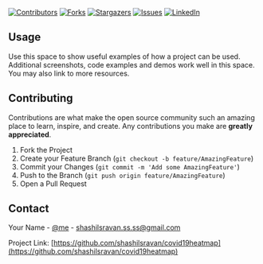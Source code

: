 [![Contributors][contributors-shield]][contributors-url]
[![Forks][forks-shield]][forks-url]
[![Stargazers][stars-shield]][stars-url]
[![Issues][issues-shield]][issues-url]
[![LinkedIn][linkedin-shield]][linkedin-url]


## Usage

Use this space to show useful examples of how a project can be used. Additional screenshots, code examples and demos work well in this space. You may also link to more resources.




## Contributing

Contributions are what make the open source community such an amazing place to learn, inspire, and create. Any contributions you make are **greatly appreciated**.

1. Fork the Project
2. Create your Feature Branch (`git checkout -b feature/AmazingFeature`)
3. Commit your Changes (`git commit -m 'Add some AmazingFeature'`)
4. Push to the Branch (`git push origin feature/AmazingFeature`)
5. Open a Pull Request



<!-- CONTACT -->
## Contact

Your Name - [@me](https://twitter.com/shashilSravan45) - shashilsravan.ss.ss@gmail.com

Project Link: [https://github.com/shashilsravan/covid19heatmap](https://github.com/shashilsravan/covid19heatmap)




[contributors-shield]: https://img.shields.io/github/contributors/shashilsravan/covid19heatmap.svg?style=for-the-badge
[contributors-url]: https://github.com/shashilsravan/covid19heatmap/graphs/contributors
[forks-shield]: https://img.shields.io/github/forks/shashilsravan/covid19heatmap.svg?style=for-the-badge
[forks-url]: https://github.com/shashilsravan/covid19heatmap/network/members
[stars-shield]: https://img.shields.io/github/stars/shashilsravan/covid19heatmap.svg?style=for-the-badge
[stars-url]: https://github.com/shashilsravan/covid19heatmap/stargazers
[issues-shield]: https://img.shields.io/github/issues/shashilsravan/covid19heatmap.svg?style=for-the-badge
[issues-url]: https://github.com/shashilsravan/covid19heatmap/issues
[license-shield]: https://img.shields.io/github/license/othneildrew/Best-README-Template.svg?style=for-the-badge
[license-url]: https://github.com/shashilsravan/covid19heatmap
[linkedin-shield]: https://img.shields.io/badge/-LinkedIn-black.svg?style=for-the-badge&logo=linkedin&colorB=555
[linkedin-url]: https://www.linkedin.com/in/shashil-sravan-a5b201191/
[product-screenshot]: images/screenshot1.png
